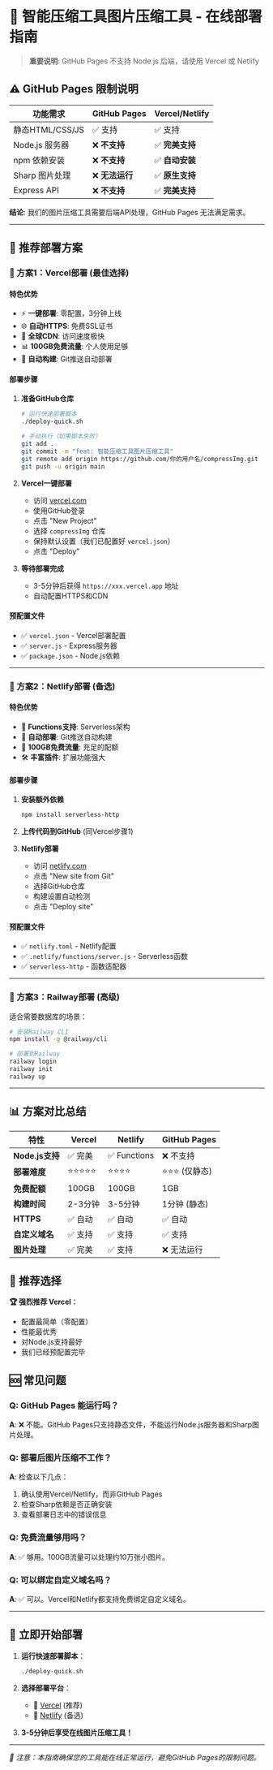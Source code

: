 # 🚀 智能压缩工具图片压缩工具 - 在线部署指南

> **重要说明**: GitHub Pages 不支持 Node.js 后端，请使用 Vercel 或 Netlify

## ⚠️ GitHub Pages 限制说明

| 功能需求        | GitHub Pages    | Vercel/Netlify  |
| --------------- | --------------- | --------------- |
| 静态HTML/CSS/JS | ✅ 支持         | ✅ 支持         |
| Node.js 服务器  | ❌ **不支持**   | ✅ **完美支持** |
| npm 依赖安装    | ❌ **不支持**   | ✅ **自动安装** |
| Sharp 图片处理  | ❌ **无法运行** | ✅ **原生支持** |
| Express API     | ❌ **不支持**   | ✅ **完美支持** |

**结论**: 我们的图片压缩工具需要后端API处理，GitHub Pages 无法满足需求。

---

## 🎯 推荐部署方案

### 🥇 方案1：Vercel部署 (最佳选择)

#### 特色优势

- ⚡ **一键部署**: 零配置，3分钟上线
- 🌐 **自动HTTPS**: 免费SSL证书
- 🚀 **全球CDN**: 访问速度极快
- 📊 **100GB免费流量**: 个人使用足够
- 🔧 **自动构建**: Git推送自动部署

#### 部署步骤

1. **准备GitHub仓库**

   ```bash
   # 运行快速部署脚本
   ./deploy-quick.sh

   # 手动执行（如果脚本失败）
   git add .
   git commit -m "feat: 智能压缩工具图片压缩工具"
   git remote add origin https://github.com/你的用户名/compressImg.git
   git push -u origin main
   ```

2. **Vercel一键部署**

   - 访问 [vercel.com](https://vercel.com)
   - 使用GitHub登录
   - 点击 "New Project"
   - 选择 `compressImg` 仓库
   - 保持默认设置（我们已配置好 `vercel.json`）
   - 点击 "Deploy"

3. **等待部署完成**
   - 3-5分钟后获得 `https://xxx.vercel.app` 地址
   - 自动配置HTTPS和CDN

#### 预配置文件

- ✅ `vercel.json` - Vercel部署配置
- ✅ `server.js` - Express服务器
- ✅ `package.json` - Node.js依赖

---

### 🥈 方案2：Netlify部署 (备选)

#### 特色优势

- 🎯 **Functions支持**: Serverless架构
- 🔄 **自动部署**: Git推送自动构建
- 💾 **100GB免费流量**: 充足的配额
- 🛠️ **丰富插件**: 扩展功能强大

#### 部署步骤

1. **安装额外依赖**

   ```bash
   npm install serverless-http
   ```

2. **上传代码到GitHub** (同Vercel步骤1)

3. **Netlify部署**
   - 访问 [netlify.com](https://netlify.com)
   - 点击 "New site from Git"
   - 选择GitHub仓库
   - 构建设置自动检测
   - 点击 "Deploy site"

#### 预配置文件

- ✅ `netlify.toml` - Netlify配置
- ✅ `.netlify/functions/server.js` - Serverless函数
- ✅ `serverless-http` - 函数适配器

---

### 🔄 方案3：Railway部署 (高级)

适合需要数据库的场景：

```bash
# 安装Railway CLI
npm install -g @railway/cli

# 部署到Railway
railway login
railway init
railway up
```

---

## 📊 方案对比总结

| 特性            | Vercel     | Netlify      | GitHub Pages    |
| --------------- | ---------- | ------------ | --------------- |
| **Node.js支持** | ✅ 完美    | ✅ Functions | ❌ 不支持       |
| **部署难度**    | ⭐⭐⭐⭐⭐ | ⭐⭐⭐⭐     | ⭐⭐⭐ (仅静态) |
| **免费配额**    | 100GB      | 100GB        | 1GB             |
| **构建时间**    | 2-3分钟    | 3-5分钟      | 1分钟 (静态)    |
| **HTTPS**       | ✅ 自动    | ✅ 自动      | ✅ 自动         |
| **自定义域名**  | ✅ 支持    | ✅ 支持      | ✅ 支持         |
| **图片处理**    | ✅ 完美    | ✅ 支持      | ❌ 无法运行     |

## 🎉 推荐选择

**🏆 强烈推荐 Vercel**：

- 配置最简单（零配置）
- 性能最优秀
- 对Node.js支持最好
- 我们已经预配置完毕

## 🆘 常见问题

### Q: GitHub Pages 能运行吗？

**A**: ❌ 不能。GitHub Pages只支持静态文件，不能运行Node.js服务器和Sharp图片处理。

### Q: 部署后图片压缩不工作？

**A**: 检查以下几点：

1. 确认使用Vercel/Netlify，而非GitHub Pages
2. 检查Sharp依赖是否正确安装
3. 查看部署日志中的错误信息

### Q: 免费流量够用吗？

**A**: ✅ 够用。100GB流量可以处理约10万张小图片。

### Q: 可以绑定自定义域名吗？

**A**: ✅ 可以。Vercel和Netlify都支持免费绑定自定义域名。

---

## 🚀 立即开始部署

1. **运行快速部署脚本**：

   ```bash
   ./deploy-quick.sh
   ```

2. **选择部署平台**：

   - 🥇 [Vercel](https://vercel.com) (推荐)
   - 🥈 [Netlify](https://netlify.com) (备选)

3. **3-5分钟后享受在线图片压缩工具！**

---

_📝 注意：本指南确保您的工具能在线正常运行，避免GitHub Pages的限制问题。_
